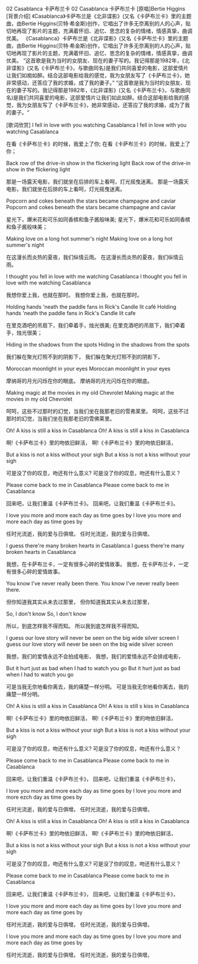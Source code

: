 02 Casablanca 卡萨布兰卡
02 Casablanca 卡萨布兰卡
[原唱]Bertie Higgins
[背景介绍]
《Casablanca》卡萨布兰是《北非谍影》(又名《卡萨布兰卡》里的主题曲，由Bertie Higgins(贝特·希金斯)创作，它唱出了许多无奈离别的人的心声，贴切地再现了影片的主题，充满着怀旧、追忆、思念的复杂的情绪，情感真挚，曲调优美。
《Casablanca》卡萨布兰是《北非谍影》(又名《卡萨布兰卡》里的主题曲，由Bertie Higgins(贝特·希金斯)创作，它唱出了许多无奈离别的人的心声，贴切地再现了影片的主题，充满着怀旧、追忆、思念的复杂的情绪，情感真挚，曲调优美。
“这首歌是我为当时的女朋友、现在的妻子写的。我记得那是1982年，《北非谍影》(又名《卡萨布兰卡》，与歌曲同名)是我们共同喜爱的电影，这部爱情片让我们如痴如醉。结合这部电影给我的感觉，我为女朋友写了《卡萨布兰卡》，她非常感动，还答应了我的求婚，成了我的妻子。”
“这首歌是我为当时的女朋友、现在的妻子写的。我记得那是1982年，《北非谍影》(又名《卡萨布兰卡》，与歌曲同名)是我们共同喜爱的电影，这部爱情片让我们如此如醉。结合这部电影给我的感觉，我为女朋友写了《卡萨布兰卡》，她非常感动，还答应了我的求婚，成为了我的妻子。“

[歌词欣赏]
I fell in love with you watching Casablanca
I fell in love with you watching Casablanca

在看《卡萨布兰卡》的时候，我爱上了你;
在看《卡萨布兰卡》的时候，我爱上了你；

Back row of the drive-in show in the flickering light
Back row of the drive-in show in the flickering light

那是一场露天电影，我们就坐在后排的车上看呵，灯光摇曳迷离。
那是一场露天电影，我们就坐在后排的车上看呵，灯光摇曳迷离。

Popcorn and cokes beneath the stars became champagne and caviar
Popcorn and cokes beneath the stars became champagne and caviar

星光下，爆米花和可乐如同香槟和鱼子酱般味美;
星光下，爆米花和可乐如同香槟和鱼子酱般味美；

Making love on a long hot summer's night
Making love on a long hot summer's night

在这漫长而炎热的夏夜，我们纵情云雨。
在这漫长而炎热的夏夜，我们纵情云雨。

I thought you fell in love with me watching Casablanca
I thought you fell in love with me watching Casablanca

我想你爱上我，也就在那时。
我想你爱上我，也就在那时。

Holding hands 'neath the paddle fans in Rick's Candle lit café
Holding hands 'neath the paddle fans in Rick's Candle lit cafe

在里克酒吧的吊扇下，我们牵着手，烛光很美;
在里克酒吧的吊扇下，我们牵着手，烛光很美；

Hiding in the shadows from the spots
Hiding in the shadows from the spots

我们躲在聚光灯照不到的阴影下，
我们躲在聚光灯照不到的阴影下，

Moroccan moonlight in your eyes
Moroccan moonlight in your eyes

摩纳哥的月光闪烁在你的眼底。
摩纳哥的月光闪烁在你的眼底。

Making magic at the movies in my old Chevrolet
Making magic at the movies in my old Chevrolet

呵呵，这些不过那时的幻觉，当我们坐在我那老旧的雪弗莱里。
呵呵，这些不过那时的幻觉，当我们坐在我那老旧的雪佛莱里。

Oh! A kiss is still a kiss in Casablanca
Oh! A kiss is still a kiss in Casablanca

啊!《卡萨布兰卡》里的吻依旧鲜活，
啊!《卡萨布兰卡》里的吻依旧鲜活，

But a kiss is not a kiss without your sigh
But a kiss is not a kiss without your sigh

可是没了你的叹息，吻还有什么意义?
可是没了你的叹息，吻还有什么意义？

Please come back to me in Casablanca
Please come back to me in Casablanca

回来吧，让我们重温《卡萨布兰卡》。
回来吧，让我们重温《卡萨布兰卡》。

I love you more and more each day as time goes by
I love you more and more each day as time goes by

任时光流逝，我的爱与日俱增。
任时光流逝，我的爱与日俱增。

I guess there're many broken hearts in Casablanca
I guess there're many broken hearts in Casablanca

我想，在卡萨布兰卡，一定有很多心碎的爱情故事。
我想，在卡萨布兰卡，一定有很多心碎的爱情故事。

You know I've never really been there.
You know I've never really been there.

但你知道我其实从未去过那里，
但你知道我其实从未去过那里，

So, I don't know
So, I don't know

所以，到底怎样我不得而知。
所以我到底怎样我不得而知。

I guess our love story will never be seen on the big wide silver screen
I guess our love story will never be seen on the big wide silver screen

我想，我们的爱情永远不会拍成电影，
我想，我们的爱情永远不会排成电影，

But it hurt just as bad when I had to watch you go
But it hurt just as bad when I had to watch you go

可是当我无奈地看你离去，我的痛楚一样分明。
可是当我无奈地看你离去，我的痛楚一样分明。

Oh! A kiss is still a kiss in Casablanca
Oh! A kiss is still s kiss in Casablanca

啊!《卡萨布兰卡》里的吻依旧鲜活，
啊!《卡萨布兰卡》里的吻依旧鲜活，

But a kiss is not a kiss without your sigh
But a kiss is not a kiss without your sigh

可是没了你的叹息，吻还有什么意义?
可是没了你的叹息，吻还有什么意义？

Please come back to me in Casablanca
Please come back to me in Casablanca

回来吧，让我们重温《卡萨布兰卡》，
回来吧，让我们重温《卡萨布兰卡》，

I love you more and more each day as time goes by
I love you more and more ezch day as time goes by


任时光流逝，我的爱与日俱增。
任时光流逝，我的爱与日俱增。

Oh! A kiss is still a kiss in Casablanca
Oh! A kiss is still a kiss in Casablanca

啊!《卡萨布兰卡》里的吻依旧鲜活，
啊!《卡萨布兰卡》里的吻依旧鲜活，

But a kiss is not a kiss without your sigh
But a kiss is not a kiss without your sigh

可是没了你的叹息，吻还有什么意义?
可是没了你的叹息，吻还有什么意义？

Please come back to me in Casablanca
Please come back to me in Casablanca

回来吧，让我们重温《卡萨布兰卡》，
回来吧，让我们重温《卡萨布兰卡》，

I love you more and more each day as time goes by
I love you more and more each day as time goes by

任时光流逝，我的爱与日俱增。
任时光流逝，我的爱与日俱增。

I love you more and more each day as time goes by
I love you more and more each day as time goes by

任时光流逝，我的爱与日俱增。
任时光流逝，我的爱与日俱增。

